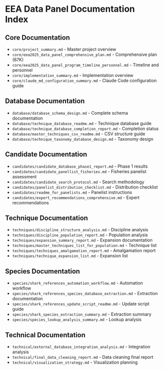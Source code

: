 # EEA Data Panel Documentation Index

## Core Documentation
- `core/project_summary.md` - Master project overview
- `core/eea2025_data_panel_comprehensive_plan.md` - Comprehensive plan (67K)
- `core/eea2025_data_panel_program_timeline_personnel.md` - Timeline and personnel
- `core/implementation_summary.md` - Implementation overview
- `core/claude_md_configuration_summary.md` - Claude Code configuration guide

## Database Documentation
- `database/database_schema_design.md` - Complete schema documentation
- `database/technique_database_readme.md` - Technique database guide
- `database/technique_database_completion_report.md` - Completion status
- `database/master_techniques_csv_readme.md` - CSV structure guide
- `database/technique_taxonomy_database_design.md` - Taxonomy design

## Candidate Documentation
- `candidates/candidate_database_phase1_report.md` - Phase 1 results
- `candidates/candidate_panellist_fisheries.md` - Fisheries panelist assessment
- `candidates/candidate_search_protocol.md` - Search methodology
- `candidates/panelist_distribution_checklist.md` - Distribution checklist
- `candidates/readme_for_panelists.md` - Panelist instructions
- `candidates/expert_recommendations_comprehensive.md` - Expert recommendations

## Technique Documentation
- `techniques/discipline_structure_analysis.md` - Discipline analysis
- `techniques/discipline_population_report.md` - Population analysis
- `techniques/expansion_summary_report.md` - Expansion documentation
- `techniques/master_techniques_list_for_population.md` - Technique list
- `techniques/techniques_amalgamation_report.md` - Amalgamation report
- `techniques/technique_expansion_list.md` - Expansion list

## Species Documentation
- `species/shark_references_automation_workflow.md` - Automation workflow
- `species/shark_references_species_database_extraction.md` - Extraction documentation
- `species/shark_references_update_script_readme.md` - Update script guide
- `species/shark_species_extraction_summary.md` - Extraction summary
- `species/species_lookup_analysis_summary.md` - Lookup analysis

## Technical Documentation
- `technical/external_database_integration_analysis.md` - Integration analysis
- `technical/final_data_cleaning_report.md` - Data cleaning final report
- `technical/visualization_strategy.md` - Visualization planning
